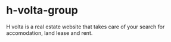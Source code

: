 # h-volta-group
H volta is a real estate website that takes care of your search for accomodation, land lease and rent. 
